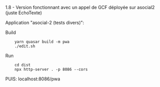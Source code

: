 1.8 - Version fonctionnant avec un appel de GCF déployée sur asocial2
(juste EchoTexte)

Application "asocial-2 (tests divers)":

Build

        yarn quasar build -m pwa
        ./edit.sh

Run

        cd dist
        npx http-server . -p 8086 --cors
    
PUIS: localhost:8086/pwa
